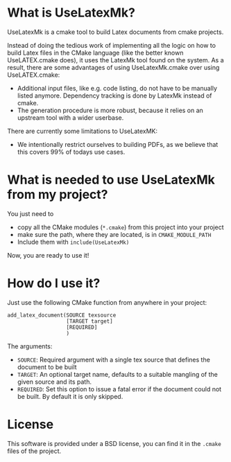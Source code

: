 # What is UseLatexMk?

UseLatexMk is a cmake tool to build Latex documents from cmake projects.

Instead of doing the tedious work of implementing all the logic on how to
build Latex files in the CMake language (like the better known UseLATEX.cmake
does), it uses the LatexMk tool found on the system. As a result, there are
some advantages of using UseLatexMk.cmake over using UseLATEX.cmake:
* Additional input files, like e.g. code listing, do not have to be
  manually listed anymore. Dependency tracking is done by LatexMk instead
  of cmake.
* The generation procedure is more robust, because
  it relies on an upstream tool with a wider userbase.

There are currently some limitations to UseLatexMK:
* We intentionally restrict ourselves to building PDFs, as we believe
  that this covers 99% of todays use cases.

# What is needed to use UseLatexMk from my project?

You just need to
* copy all the CMake modules (`*.cmake`) from this project into your project
* make sure the path, where they are located, is in `CMAKE_MODULE_PATH`
* Include them with `include(UseLatexMk)`

Now, you are ready to use it!

# How do I use it?

Just use the following CMake function from anywhere in your project:

```
add_latex_document(SOURCE texsource
                   [TARGET target]
                   [REQUIRED]
                   )
```

The arguments:
* `SOURCE`: Required argument with a single tex source that defines the document to be built
* `TARGET`: An optional target name, defaults to a suitable mangling of the given source and its path.
* `REQUIRED`: Set this option to issue a fatal error if the document could not
  be built. By default it is only skipped.

# License

This software is provided under a BSD license, you can find it in the `.cmake` files of the project.